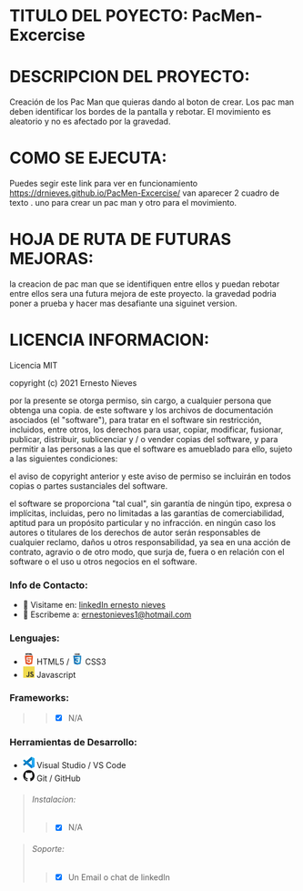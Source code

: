 # TITULO DEL POYECTO: PacMen-Excercise

<!--
**ernesto nieves ** is a ✨ _special_ ✨ repository because its `README.md` (this file) appears on your GitHub profile. Feel free to copy and change what you need it.
-->

# DESCRIPCION DEL PROYECTO: 
Creación de los Pac Man que quieras dando al boton de crear. Los pac man deben identificar los bordes de la pantalla y rebotar. El movimiento es aleatorio y no es afectado por la gravedad. 


# COMO SE EJECUTA:
Puedes segir este link para ver en funcionamiento https://drnieves.github.io/PacMen-Excercise/ 
van aparecer 2 cuadro de texto . uno para crear un pac man y otro para el movimiento.
<!--
- 🌱
- 👯 
- 🤔 
- 🌐
-->
# HOJA DE RUTA DE FUTURAS MEJORAS:
la creacion de pac man que se identifiquen entre ellos y puedan rebotar entre ellos sera una futura mejora de este proyecto.
la gravedad podria poner a prueba y hacer mas desafiante una siguinet version. 

# LICENCIA INFORMACION:

Licencia MIT

copyright (c) 2021 Ernesto Nieves 

por la presente se otorga permiso, sin cargo, a cualquier persona que obtenga una copia.
de este software y los archivos de documentación asociados (el "software"), para tratar
en el software sin restricción, incluidos, entre otros, los derechos
para usar, copiar, modificar, fusionar, publicar, distribuir, sublicenciar y / o vender
copias del software, y para permitir a las personas a las que el software es
amueblado para ello, sujeto a las siguientes condiciones:

el aviso de copyright anterior y este aviso de permiso se incluirán en todos
copias o partes sustanciales del software.

el software se proporciona "tal cual", sin garantía de ningún tipo, expresa o
implícitas, incluidas, pero no limitadas a las garantías de comerciabilidad,
aptitud para un propósito particular y no infracción. en ningún caso
los autores o titulares de los derechos de autor serán responsables de cualquier reclamo, daños u otros
responsabilidad, ya sea en una acción de contrato, agravio o de otro modo, que surja de,
fuera o en relación con el software o el uso u otros negocios en el
software.





### Info de  Contacto:

- 📃 Visitame en: [linkedIn ernesto nieves ](https://www.linkedin.com/in/ernesto-nieves-1a393045/)
- 💬 Escribeme a: [ernestonieves1@hotmail.com ](mailto:ernestonieves1@hotmail.com)

### Lenguajes:
- <img src="https://raw.githubusercontent.com/github/explore/80688e429a7d4ef2fca1e82350fe8e3517d3494d/topics/html/html.png" width="20px" /> HTML5 / <img src="https://raw.githubusercontent.com/github/explore/80688e429a7d4ef2fca1e82350fe8e3517d3494d/topics/css/css.png" width="20px" /> CSS3
- <img src="https://raw.githubusercontent.com/github/explore/80688e429a7d4ef2fca1e82350fe8e3517d3494d/topics/javascript/javascript.png" width="20px" /> Javascript

### Frameworks:
>> - [x] N/A
<!--
- <img src="https://raw.githubusercontent.com/github/explore/80688e429a7d4ef2fca1e82350fe8e3517d3494d/topics/react/react.png" width="20px" /> React
- <img src="https://raw.githubusercontent.com/github/explore/80688e429a7d4ef2fca1e82350fe8e3517d3494d/topics/bootstrap/bootstrap.png" width="20px" /> Bootstrap
-->
### Herramientas de Desarrollo:
- <img src="https://raw.githubusercontent.com/github/explore/80688e429a7d4ef2fca1e82350fe8e3517d3494d/topics/visual-studio-code/visual-studio-code.png" width="20px" /> Visual Studio / VS Code
- <img src="https://raw.githubusercontent.com/github/explore/78df643247d429f6cc873026c0622819ad797942/topics/github/github.png" width="20px" /> Git / GitHub

> ###### Instalacion: 
>> - [x] N/A

> ###### Soporte:  
>> - [x] Un Email  o chat  de linkedIn  


